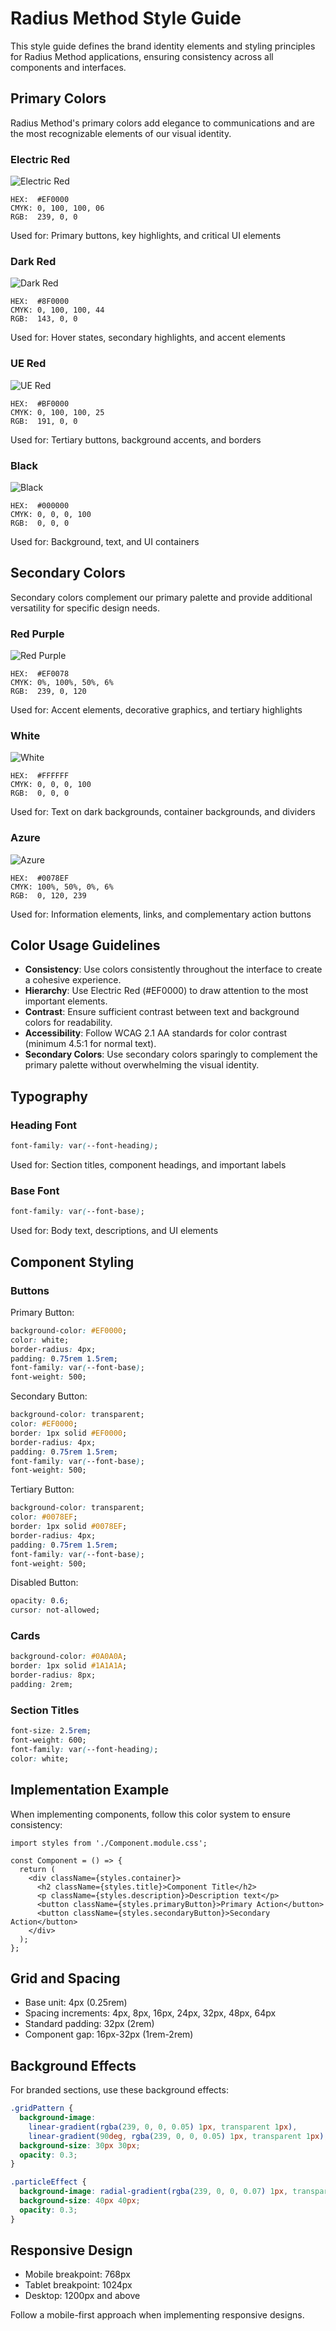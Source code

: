 # Radius Method Style Guide

This style guide defines the brand identity elements and styling principles for Radius Method applications, ensuring consistency across all components and interfaces.

## Primary Colors

Radius Method's primary colors add elegance to communications and are the most recognizable elements of our visual identity.

### Electric Red

![Electric Red](../assets/color-electric-red.png)

```
HEX:  #EF0000
CMYK: 0, 100, 100, 06
RGB:  239, 0, 0
```

Used for: Primary buttons, key highlights, and critical UI elements

### Dark Red

![Dark Red](../assets/color-dark-red.png)

```
HEX:  #8F0000
CMYK: 0, 100, 100, 44
RGB:  143, 0, 0
```

Used for: Hover states, secondary highlights, and accent elements

### UE Red

![UE Red](../assets/color-ue-red.png)

```
HEX:  #BF0000
CMYK: 0, 100, 100, 25
RGB:  191, 0, 0
```

Used for: Tertiary buttons, background accents, and borders

### Black

![Black](../assets/color-black.png)

```
HEX:  #000000
CMYK: 0, 0, 0, 100
RGB:  0, 0, 0
```

Used for: Background, text, and UI containers

## Secondary Colors

Secondary colors complement our primary palette and provide additional versatility for specific design needs.

### Red Purple

![Red Purple](../assets/color-red-purple.png)

```
HEX:  #EF0078
CMYK: 0%, 100%, 50%, 6%
RGB:  239, 0, 120
```

Used for: Accent elements, decorative graphics, and tertiary highlights

### White

![White](../assets/color-white.png)

```
HEX:  #FFFFFF
CMYK: 0, 0, 0, 100
RGB:  0, 0, 0
```

Used for: Text on dark backgrounds, container backgrounds, and dividers

### Azure

![Azure](../assets/color-azure.png)

```
HEX:  #0078EF
CMYK: 100%, 50%, 0%, 6%
RGB:  0, 120, 239
```

Used for: Information elements, links, and complementary action buttons

## Color Usage Guidelines

- **Consistency**: Use colors consistently throughout the interface to create a cohesive experience.
- **Hierarchy**: Use Electric Red (#EF0000) to draw attention to the most important elements.
- **Contrast**: Ensure sufficient contrast between text and background colors for readability.
- **Accessibility**: Follow WCAG 2.1 AA standards for color contrast (minimum 4.5:1 for normal text).
- **Secondary Colors**: Use secondary colors sparingly to complement the primary palette without overwhelming the visual identity.

## Typography

### Heading Font

```css
font-family: var(--font-heading);
```

Used for: Section titles, component headings, and important labels

### Base Font

```css
font-family: var(--font-base);
```

Used for: Body text, descriptions, and UI elements

## Component Styling

### Buttons

Primary Button:
```css
background-color: #EF0000;
color: white;
border-radius: 4px;
padding: 0.75rem 1.5rem;
font-family: var(--font-base);
font-weight: 500;
```

Secondary Button:
```css
background-color: transparent;
color: #EF0000;
border: 1px solid #EF0000;
border-radius: 4px;
padding: 0.75rem 1.5rem;
font-family: var(--font-base);
font-weight: 500;
```

Tertiary Button:
```css
background-color: transparent;
color: #0078EF;
border: 1px solid #0078EF;
border-radius: 4px;
padding: 0.75rem 1.5rem;
font-family: var(--font-base);
font-weight: 500;
```

Disabled Button:
```css
opacity: 0.6;
cursor: not-allowed;
```

### Cards

```css
background-color: #0A0A0A;
border: 1px solid #1A1A1A;
border-radius: 8px;
padding: 2rem;
```

### Section Titles

```css
font-size: 2.5rem;
font-weight: 600;
font-family: var(--font-heading);
color: white;
```

## Implementation Example

When implementing components, follow this color system to ensure consistency:

```tsx
import styles from './Component.module.css';

const Component = () => {
  return (
    <div className={styles.container}>
      <h2 className={styles.title}>Component Title</h2>
      <p className={styles.description}>Description text</p>
      <button className={styles.primaryButton}>Primary Action</button>
      <button className={styles.secondaryButton}>Secondary Action</button>
    </div>
  );
};
```

## Grid and Spacing

- Base unit: 4px (0.25rem)
- Spacing increments: 4px, 8px, 16px, 24px, 32px, 48px, 64px
- Standard padding: 32px (2rem)
- Component gap: 16px-32px (1rem-2rem)

## Background Effects

For branded sections, use these background effects:

```css
.gridPattern {
  background-image: 
    linear-gradient(rgba(239, 0, 0, 0.05) 1px, transparent 1px),
    linear-gradient(90deg, rgba(239, 0, 0, 0.05) 1px, transparent 1px);
  background-size: 30px 30px;
  opacity: 0.3;
}

.particleEffect {
  background-image: radial-gradient(rgba(239, 0, 0, 0.07) 1px, transparent 1px);
  background-size: 40px 40px;
  opacity: 0.3;
}
```

## Responsive Design

- Mobile breakpoint: 768px
- Tablet breakpoint: 1024px
- Desktop: 1200px and above

Follow a mobile-first approach when implementing responsive designs. 